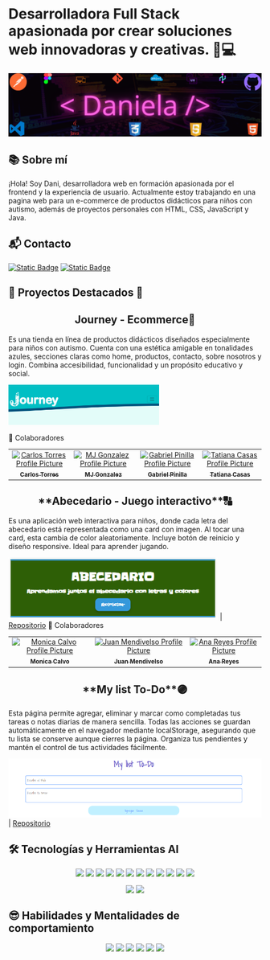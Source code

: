# Desarrolladora Full Stack apasionada por crear soluciones web innovadoras y creativas. 👩💻
![Frontend](assets/BannerFrontend.png)

## 📚 Sobre mí
¡Hola! Soy Dani, desarrolladora web en formación apasionada por el frontend y la experiencia de usuario. Actualmente estoy trabajando en una pagina web para un e-commerce de productos didácticos para niños con autismo, además de proyectos personales con HTML, CSS, JavaScript y Java.

## 📬 Contacto

[![Static Badge](https://img.shields.io/badge/LinkedIn-b277ec?style=plastic&link=https%3A%2F%2Fwww.linkedin.com%2Fin%2Fdeveloper-daniela-santacruz-frontend%2F)](https://www.linkedin.com/in/developer-daniela-santacruz-frontend/) [![Static Badge](https://img.shields.io/badge/Whatsapp-56d66c?style=plastic&link=https%3A%2F%2Fwa.me%2F573163318698%3Ftext%3DSoy_Daniela_Desarrolladora_Web_Full_Stack)](https://wa.me/573163318698?text=Soy_Daniela_Desarrolladora_Web_Full_Stack)

## 🌟 Proyectos Destacados 🌟

<h2 style="text-align:center;" align="center">Journey - Ecommerce🐋</h2> 

Es una tienda en línea de productos didácticos diseñados especialmente para niños con autismo. Cuenta con una estética amigable en tonalidades azules, secciones claras como home, productos, contacto, sobre nosotros y login. Combina accesibilidad, funcionalidad y un propósito educativo y social.

<a href="https://github.com/httpsmarioooo/ProyectoEcomerce-RR-PA2" align="center">
<img src="./assets/BannerJourney.PNG" width=300px>
</a>

🤝 Colaboradores
<table align="center">
<tr>

<td align="center">
<a href="https://github.com/httpsmarioooo">
<img src="https://avatars.githubusercontent.com/u/111519152?v=4" width="100px;" alt="Carlos Torres Profile Picture"/><br>
<sub>
<b>Carlos Torres</b>
</sub>
</a>
</td>

<td align="center">
<a href="https://github.com/CodingtheMJ">
<img src="https://avatars.githubusercontent.com/u/204398237?v=4" width="100px;" alt="MJ Gonzalez Profile Picture"/><br>
<sub>
<b>MJ Gonzalez</b>
</sub>
</a>
</td>

<td align="center">
<a href="https://github.com/gabriel-pinilla-c">
<img src="https://avatars.githubusercontent.com/u/165109912?v=4" width="100px;" alt="Gabriel Pinilla Profile Picture"/><br>
<sub>
<b>Gabriel Pinilla</b>
</sub>
</a>
</td>

<td align="center">
<a href="https://github.com/Tatiana-Casas">
<img src="https://avatars.githubusercontent.com/u/204398160?v=4" width="100px;" alt="Tatiana Casas Profile Picture"/><br>
<sub>
<b>Tatiana Casas</b>
</sub>
</a>
</td>

</tr>
</table>

<h2 style="text-align:center;">**Abecedario - Juego interactivo**🔠</h2>

Es una aplicación web interactiva para niños, donde cada letra del abecedario está representada como una card con imagen. Al tocar una card, esta cambia de color aleatoriamente. Incluye botón de reinicio y diseño responsive. Ideal para aprender jugando.

![Abecedario](/assets/BannerAbecedario.PNG) | [Repositorio](https://github.com/DanielleSaint/LaboratorioGrupalHTML-CSS-JS)
🤝 Colaboradores
<table>
<tr>

<td align="center">
<a href="https://github.com/moniGitliz">
<img src="https://avatars.githubusercontent.com/u/134976586?v=4" width="100px;" alt="Monica Calvo Profile Picture"/><br>
<sub>
<b>Monica Calvo</b>
</sub>
</a>
</td>

<td align="center">
<a href="https://github.com/JuanMendivelsoZuleta">
<img src="https://avatars.githubusercontent.com/u/158604414?v=4" width="100px;" alt="Juan Mendivelso Profile Picture"/><br>
<sub>
<b>Juan Mendivelso</b>
</sub>
</a>
</td>

<td align="center">
<a href="https://github.com/VicR11">
<img src="https://avatars.githubusercontent.com/u/138823766?v=4" width="100px;" alt="Ana Reyes Profile Picture"/><br>
<sub>
<b>Ana Reyes</b>
</sub>
</a>
</td>

</tr>
</table>

<h2 style="text-align:center;">**My list To-Do**🟣</h2>

Esta página permite agregar, eliminar y marcar como completadas tus tareas o notas diarias de manera sencilla. Todas las acciones se guardan automáticamente en el navegador mediante localStorage, asegurando que tu lista se conserve aunque cierres la página. Organiza tus pendientes y mantén el control de tus actividades fácilmente.

![To-Do](/assets/BannerTo-Do.PNG) | [Repositorio](https://github.com/DanielleSaint/LabEvents-part2)

## 🛠 Tecnologías y Herramientas AI

<p align="center">
<img src="https://img.shields.io/badge/HTML5-28ff97?style=flat">
<img src="https://img.shields.io/badge/CSS3-28ffff?style=flat">
<img src="https://img.shields.io/badge/JavaScript-8a28ff?style=flat">
<img src="https://img.shields.io/badge/Bootstrap-2852ff?style=flat">
<img src="https://img.shields.io/badge/Node.js-d528ff?style=flat">
<img src="https://img.shields.io/badge/Java-28aeff?style=flat">
<img src="https://img.shields.io/badge/MongoDB-28ffaa?style=flat">
<img src="https://img.shields.io/badge/Git-ffffff?style=flat">
<img src="https://img.shields.io/badge/GitHub-000000?style=flat">
<img src="https://img.shields.io/badge/Figma-ff0000?style=flat">
<img src="https://img.shields.io/badge/VsCode-ffc100?style=flat">
<img src="https://img.shields.io/badge/intelliJ-d500ff?style=flat">
</p>
<p align="center">
<img src="https://img.shields.io/badge/ChatGPT-0023ff?style=for-the-badge">
<img src="https://img.shields.io/badge/Perplexity-dc00ff?style=for-the-badge">
</p>

## 😎 Habilidades y Mentalidades de comportamiento

<p align="center">
<img src="https://img.shields.io/badge/Creatividad-22fffc?style=plastic">
<img src="https://img.shields.io/badge/Resolucion%20de%20problemas-f0ff33?style=plastic">
<img src="https://img.shields.io/badge/Atenci%C3%B3n%20al%20detalle-4fd36b?style=plastic">
<img src="https://img.shields.io/badge/Trabajo%20en%20equipo-1b5ffb?style=plastic">
<img src="https://img.shields.io/badge/Comunicaci%C3%B3n%20asertiva-df3460?style=plastic">
<img src="https://img.shields.io/badge/Adaptabilidad-904dff?style=plastic">
</p>





